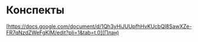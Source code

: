 # Конспекты

[https://docs.google.com/document/d/1Qh3yHiJUUpfhHvKUcbQl8SawXZe-FR7qNzdZWeFgKlM/edit?pli=1&tab=t.0](План)
